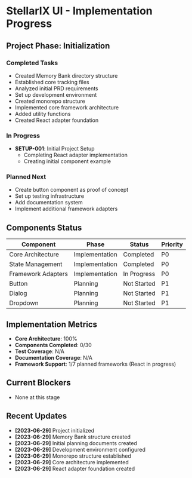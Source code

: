 # StellarIX UI - Implementation Progress

## Project Phase: Initialization

### Completed Tasks
- Created Memory Bank directory structure
- Established core tracking files
- Analyzed initial PRD requirements
- Set up development environment
- Created monorepo structure
- Implemented core framework architecture
- Added utility functions
- Created React adapter foundation

### In Progress
- **SETUP-001**: Initial Project Setup
  - Completing React adapter implementation
  - Creating initial component example

### Planned Next
- Create button component as proof of concept
- Set up testing infrastructure
- Add documentation system
- Implement additional framework adapters

## Components Status

| Component | Phase | Status | Priority |
|-----------|-------|--------|----------|
| Core Architecture | Implementation | Completed | P0 |
| State Management | Implementation | Completed | P0 |
| Framework Adapters | Implementation | In Progress | P0 |
| Button | Planning | Not Started | P1 |
| Dialog | Planning | Not Started | P1 |
| Dropdown | Planning | Not Started | P1 |

## Implementation Metrics
- **Core Architecture**: 100%
- **Components Completed**: 0/30
- **Test Coverage**: N/A
- **Documentation Coverage**: N/A
- **Framework Support**: 1/7 planned frameworks (React in progress)

## Current Blockers
- None at this stage

## Recent Updates
- **[2023-06-29]** Project initialized
- **[2023-06-29]** Memory Bank structure created
- **[2023-06-29]** Initial planning documents created
- **[2023-06-29]** Development environment configured
- **[2023-06-29]** Monorepo structure established
- **[2023-06-29]** Core architecture implemented
- **[2023-06-29]** React adapter foundation created 